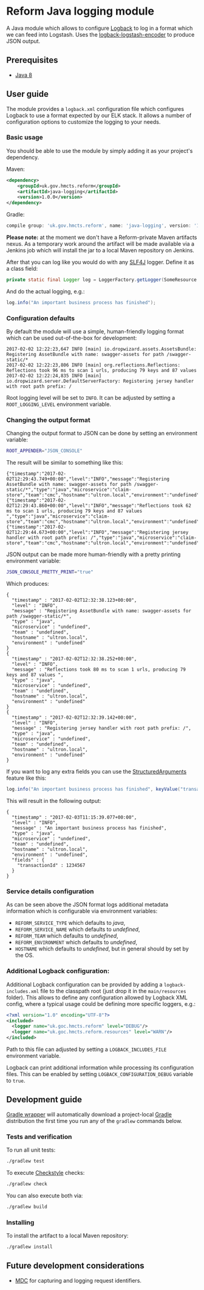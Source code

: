 # Reform Java logging module

A Java module which allows to configure [Logback](https://logback.qos.ch/) to log in a format which we can feed into
Logstash. Uses the [logback-logstash-encoder](https://github.com/logstash/logstash-logback-encoder) to produce JSON
output.

## Prerequisites

- [Java 8](https://www.oracle.com/java)

## User guide

The module provides a `logback.xml` configuration file which configures Logback to use a format expected by our ELK
stack. It allows a number of configuration options to customize the logging to your needs.

### Basic usage

You should be able to use the module by simply adding it as your project's dependency.

Maven:

```xml
<dependency>
    <groupId>uk.gov.hmcts.reform</groupId>
    <artifactId>java-logging</artifactId>
    <version>1.0.0</version>
</dependency>
```

Gradle:

```groovy
compile group: 'uk.gov.hmcts.reform', name: 'java-logging', version: '1.0.0'
```

**Please note:** at the moment we don't have a Reform-private Maven artifacts nexus. As a temporary work around the artifact
will be made available via a Jenkins job which will install the jar to a local Maven repository on Jenkins.

After that you can log like you would do with any [SLF4J](https://www.slf4j.org/) logger. Define it as a class field:

```java
private static final Logger log = LoggerFactory.getLogger(SomeResource.class);
```

And do the actual logging, e.g.:

```java
log.info("An important business process has finished");
```

### Configuration defaults

By default the module will use a simple, human-friendly logging format which can be used out-of-the-box for development:

```
2017-02-02 12:22:23,647 INFO [main] io.dropwizard.assets.AssetsBundle: Registering AssetBundle with name: swagger-assets for path /swagger-static/*
2017-02-02 12:22:23,806 INFO [main] org.reflections.Reflections: Reflections took 96 ms to scan 1 urls, producing 79 keys and 87 values
2017-02-02 12:22:24,835 INFO [main] io.dropwizard.server.DefaultServerFactory: Registering jersey handler with root path prefix: /
```

Root logging level will be set to `INFO`. It can be adjusted by setting a `ROOT_LOGGING_LEVEL` environment variable.

### Changing the output format

Changing the output format to JSON can be done by setting an environment variable:

```bash
ROOT_APPENDER="JSON_CONSOLE"
```

The result will be similar to something like this:

```
{"timestamp":"2017-02-02T12:29:43.749+00:00","level":"INFO","message":"Registering AssetBundle with name: swagger-assets for path /swagger-static/*","type":"java","microservice":"claim-store","team":"cmc","hostname":"ultron.local","environment":"undefined"}
{"timestamp":"2017-02-02T12:29:43.860+00:00","level":"INFO","message":"Reflections took 62 ms to scan 1 urls, producing 79 keys and 87 values ","type":"java","microservice":"claim-store","team":"cmc","hostname":"ultron.local","environment":"undefined"}
{"timestamp":"2017-02-02T12:29:44.673+00:00","level":"INFO","message":"Registering jersey handler with root path prefix: /","type":"java","microservice":"claim-store","team":"cmc","hostname":"ultron.local","environment":"undefined"}
```

JSON output can be made more human-friendly with a pretty printing environment variable:

```bash
JSON_CONSOLE_PRETTY_PRINT="true"
```

Which produces:

```
{
  "timestamp" : "2017-02-02T12:32:38.123+00:00",
  "level" : "INFO",
  "message" : "Registering AssetBundle with name: swagger-assets for path /swagger-static/*",
  "type" : "java",
  "microservice" : "undefined",
  "team" : "undefined",
  "hostname" : "ultron.local",
  "environment" : "undefined"
}
{
  "timestamp" : "2017-02-02T12:32:38.252+00:00",
  "level" : "INFO",
  "message" : "Reflections took 80 ms to scan 1 urls, producing 79 keys and 87 values ",
  "type" : "java",
  "microservice" : "undefined",
  "team" : "undefined",
  "hostname" : "ultron.local",
  "environment" : "undefined"
}
{
  "timestamp" : "2017-02-02T12:32:39.142+00:00",
  "level" : "INFO",
  "message" : "Registering jersey handler with root path prefix: /",
  "type" : "java",
  "microservice" : "undefined",
  "team" : "undefined",
  "hostname" : "ultron.local",
  "environment" : "undefined"
}
```

If you want to log any extra fields you can use the [StructuredArguments](https://github.com/logstash/logstash-logback-encoder#event-specific-custom-fields)
feature like this:

```java
log.info("An important business process has finished", keyValue("transactionId", id));
```

This will result in the following output:

```
{
  "timestamp" : "2017-02-03T11:15:39.077+00:00",
  "level" : "INFO",
  "message" : "An important business process has finished",
  "type" : "java",
  "microservice" : "undefined",
  "team" : "undefined",
  "hostname" : "ultron.local",
  "environment" : "undefined",
  "fields" : {
    "transactionId" : 1234567
  }
}
```

### Service details configuration

As can be seen above the JSON format logs additional metadata information which is configurable via environment variables:
- `REFORM_SERVICE_TYPE` which defaults to *java*,
- `REFORM_SERVICE_NAME` which defaults to *undefined*,
- `REFORM_TEAM` which defaults to *undefined*,
- `REFORM_ENVIRONMENT` which defaults to *undefined*,
- `HOSTNAME` which defaults to *undefined*, but in general should by set by the OS.

### Additional Logback configuration:

Additional Logback configuration can be provided by adding a `logback-includes.xml` file to the classpath root
(just drop it in the `main/resources` folder).
This allows to define any configuration allowed by Logback XML config, where a typical usage could be defining more
specific loggers, e.g.:

```xml
<?xml version="1.0" encoding="UTF-8"?>
<included>
  <logger name="uk.goc.hmcts.reform" level="DEBUG"/>
  <logger name="uk.goc.hmcts.reform.resources" level="WARN"/>
</included>
```

Path to this file can adjusted by setting a `LOGBACK_INCLUDES_FILE` environment variable.

Logback can print additional information while processing its configuration files. This can be enabled by setting
`LOGBACK_CONFIGURATION_DEBUG` variable to `true`.

## Development guide

[Gradle wrapper](https://docs.gradle.org/current/userguide/gradle_wrapper.html) will automatically download a
project-local [Gradle](https://gradle.org/) distribution the first time you run any of the `gradlew` commands below.

### Tests and verification

To run all unit tests:

```bash
./gradlew test
```

To execute [Checkstyle](http://checkstyle.sourceforge.net/) checks:

```bash
./gradlew check
```

You can also execute both via:

```bash
./gradlew build
```

### Installing

To install the artifact to a local Maven repository:
```bash
./gradlew install
```

## Future development considerations

- [MDC](https://logback.qos.ch/manual/mdc.html) for capturing and logging request identifiers.
